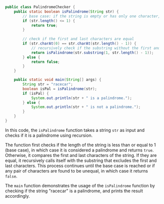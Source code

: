 
```java
public class PalindromeChecker {
    public static boolean isPalindrome(String str) {
        // base case: if the string is empty or has only one character, it is a palindrome
        if (str.length() <= 1) {
            return true;
        }
        
        // check if the first and last characters are equal
        if (str.charAt(0) == str.charAt(str.length() - 1)) {
            // recursively check if the substring without the first and last characters is a palindrome
            return isPalindrome(str.substring(1, str.length() - 1));
        } else {
            return false;
        }
    }

    public static void main(String[] args) {
        String str = "racecar";
        boolean isPal = isPalindrome(str);
        if (isPal) {
            System.out.println(str + " is a palindrome.");
        } else {
            System.out.println(str + " is not a palindrome.");
        }
    }
}
```

In this code, the `isPalindrome` function takes a string `str` as input and checks if it is a palindrome using recursion.

The function first checks if the length of the string is less than or equal to 1 (base case), in which case it is considered a palindrome and returns `true`. Otherwise, it compares the first and last characters of the string. If they are equal, it recursively calls itself with the substring that excludes the first and last characters. This process continues until the base case is reached or if any pair of characters are found to be unequal, in which case it returns `false`.

The `main` function demonstrates the usage of the `isPalindrome` function by checking if the string "racecar" is a palindrome, and prints the result accordingly.
